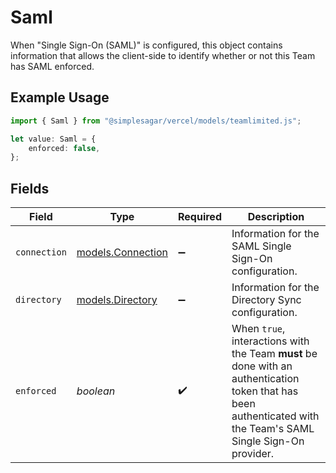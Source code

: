 # Saml

When "Single Sign-On (SAML)" is configured, this object contains information that allows the client-side to identify whether or not this Team has SAML enforced.

## Example Usage

```typescript
import { Saml } from "@simplesagar/vercel/models/teamlimited.js";

let value: Saml = {
    enforced: false,
};
```

## Fields

| Field                                                                                                                                                           | Type                                                                                                                                                            | Required                                                                                                                                                        | Description                                                                                                                                                     |
| --------------------------------------------------------------------------------------------------------------------------------------------------------------- | --------------------------------------------------------------------------------------------------------------------------------------------------------------- | --------------------------------------------------------------------------------------------------------------------------------------------------------------- | --------------------------------------------------------------------------------------------------------------------------------------------------------------- |
| `connection`                                                                                                                                                    | [models.Connection](../models/connection.md)                                                                                                                    | :heavy_minus_sign:                                                                                                                                              | Information for the SAML Single Sign-On configuration.                                                                                                          |
| `directory`                                                                                                                                                     | [models.Directory](../models/directory.md)                                                                                                                      | :heavy_minus_sign:                                                                                                                                              | Information for the Directory Sync configuration.                                                                                                               |
| `enforced`                                                                                                                                                      | *boolean*                                                                                                                                                       | :heavy_check_mark:                                                                                                                                              | When `true`, interactions with the Team **must** be done with an authentication token that has been authenticated with the Team's SAML Single Sign-On provider. |